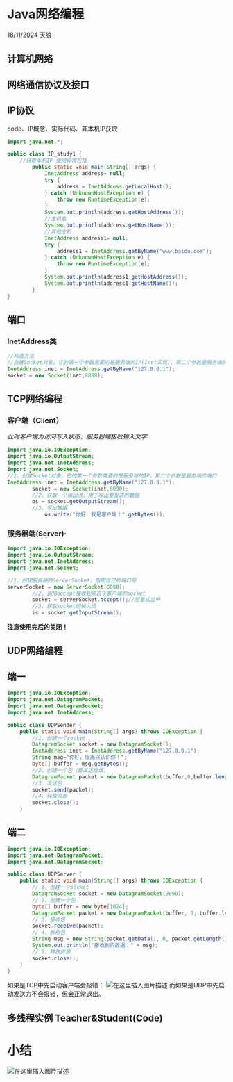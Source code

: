 # Java网络编程
18/11/2024 天狼
## 计算机网络

## 网络通信协议及接口





## IP协议

code、IP概念、实际代码、非本机IP获取

```Java
import java.net.*;

public class IP_study1 {
    //获取本机IP 使用异常包括
        public static void main(String[] args) {
            InetAddress address= null;
            try {
                address = InetAddress.getLocalHost();
            } catch (UnknownHostException e) {
                throw new RuntimeException(e);
            }
            System.out.println(address.getHostAddress());
            //主机名
            System.out.println(address.getHostName());
            //其他主机
            InetAddress address1= null;
            try {
                address1 = InetAddress.getByName("www.baidu.com");
            } catch (UnknownHostException e) {
                throw new RuntimeException(e);
            }
            System.out.println(address1.getHostAddress());
            System.out.println(address1.getHostName());
        }
}

```



## 端口

### InetAddress类

```Java
//构造方法
//创建Socket对象，它的第一个参数需要的是服务端的IP(Inet实现)，第二个参数是服务端的端口
InetAddress inet = InetAddress.getByName("127.0.0.1");
socket = new Socket(inet,8888);
```



## TCP网络编程

### 客户端（Client）

*此时客户端为访问写入状态，服务器端接收输入文字*

```java
import java.io.IOException;
import java.io.OutputStream;
import java.net.InetAddress;
import java.net.Socket;
//1、创建Socket对象，它的第一个参数需要的是服务端的IP，第二个参数是服务端的端口
InetAddress inet = InetAddress.getByName("127.0.0.1");
        socket = new Socket(inet,8090);
        //2、获取一个输出流，用于写出要发送的数据
        os = socket.getOutputStream();
        //3、写出数据
            os.write("你好，我是客户端！".getBytes());
```



### 服务器端(Server)·

~~~java
import java.io.IOException;
import java.io.OutputStream;
import java.net.InetAddress;
import java.net.Socket;

//1、创建服务端的ServerSocket，指明自己的端口号
serverSocket = new ServerSocket(8090);
        //2、调用accept接收到来自于客户端的socket
        socket = serverSocket.accept();//阻塞式监听
        //3、获取socket的输入流
        is = socket.getInputStream();
~~~

**注意使用完后的关闭！**



##  UDP网络编程

## 端一

```Java
import java.io.IOException;
import java.net.DatagramPacket;
import java.net.DatagramSocket;
import java.net.InetAddress;

public class UDPSender {
    public static void main(String[] args) throws IOException {
        //1、创建一个socket
        DatagramSocket socket = new DatagramSocket();
        InetAddress inet = InetAddress.getByName("127.0.0.1");
        String msg="你好，很高兴认识你！";
        byte[] buffer = msg.getBytes();
        //2、创建一个包（要发送给谁）
        DatagramPacket packet = new DatagramPacket(buffer,0,buffer.length,inet,9090);
        //3、发送包
        socket.send(packet);
        //4、释放资源
        socket.close();
    }
```



## 端二

```Java
import java.io.IOException;
import java.net.DatagramPacket;
import java.net.DatagramSocket;

public class UDPServer {
    public static void main(String[] args) throws IOException {
        // 1、创建一个socket
        DatagramSocket socket = new DatagramSocket(9090);
        // 2、创建一个包
        byte[] buffer = new byte[1024];
        DatagramPacket packet = new DatagramPacket(buffer, 0, buffer.length);
        // 3、接收包
        socket.receive(packet);
        // 4、解析包
        String msg = new String(packet.getData(), 0, packet.getLength());
        System.out.println("接收到的数据：" + msg);
        // 5、释放资源
        socket.close();
    }
}
```

如果是TCP中先启动客户端会报错：
![在这里插入图片描述](https://i-blog.csdnimg.cn/blog_migrate/a4fa7514e11cd9835489949f02c0cf6e.png)
而如果是UDP中先启动发送方不会报错，但会正常退出。

## 多线程实例 Teacher&Student(Code)



# 小结

![在这里插入图片描述](https://i-blog.csdnimg.cn/blog_migrate/e56124e729ab4aca64f4917ee7e2ff1b.png)

